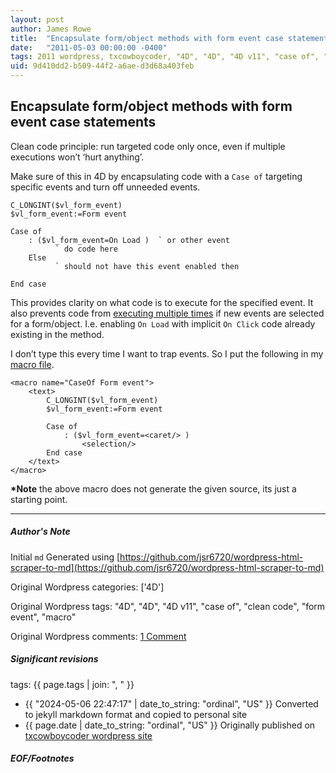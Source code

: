 ```yaml
---
layout: post
author: James Rowe
title:  "Encapsulate form/object methods with form event case statements"
date:   "2011-05-03 00:00:00 -0400"
tags: 2011 wordpress, txcowboycoder, "4D", "4D", "4D v11", "case of", "clean code", "form event", "macro"
uid: 9d410dd2-b509-44f2-a6ae-d3d68a403feb
---
```



## Encapsulate form/object methods with form event case statements


Clean code principle: run targeted code only once, even if multiple executions won’t ‘hurt anything’.


Make sure of this in 4D by encapsulating code with a `Case of` targeting specific events and turn off unneeded events.



```
C_LONGINT($vl_form_event)
$vl_form_event:=Form event

Case of
	: ($vl_form_event=On Load )  ` or other event
		  ` do code here
	Else
		  ` should not have this event enabled then

End case

```

This provides clarity on what code is to execute for the specified event. It also prevents code from [executing multiple times](http://txcowboycoder.wordpress.com/2011/04/02/toggle-off-4d-form-events-for-easier-debugging/ "Toggle off 4D form events for easier debugging") if new events are selected for a form/object. I.e. enabling `On Load` with implicit `On Click` code already existing in the method.


I don’t type this every time I want to trap events. So I put the following in my [macro file](http://doc.4d.com/4Dv12.1/help/Title/en/page1034.html).



```
<macro name="CaseOf Form event">
	<text>
		C_LONGINT($vl_form_event)
		$vl_form_event:=Form event

		Case of
			: ($vl_form_event=<caret/> )
				<selection/>
		End case
	</text>
</macro>

```

**\*Note** the above macro does not generate the given source, its just a starting point.




---

##### Author's Note

Initial `md` Generated using [https://github.com/jsr6720/wordpress-html-scraper-to-md](https://github.com/jsr6720/wordpress-html-scraper-to-md)

Original Wordpress categories: ['4D']

Original Wordpress tags: "4D", "4D", "4D v11", "case of", "clean code", "form event", "macro"

Original Wordpress comments: <a href="https://txcowboycoder.wordpress.com/2011/05/03/encapsulate-formobject-methods-with-form-event-case-statements/#comments">1 Comment</a>

##### Significant revisions

tags: {{ page.tags | join: ", " }} <!-- todo move this somewhere -->

- {{ "2024-05-06 22:47:17" | date_to_string: "ordinal", "US" }} Converted to jekyll markdown format and copied to personal site
- {{ page.date | date_to_string: "ordinal", "US" }} Originally published on [txcowboycoder wordpress site](https://txcowboycoder.wordpress.com/2011/05/03/encapsulate-formobject-methods-with-form-event-case-statements/)

##### EOF/Footnotes

